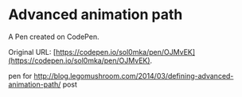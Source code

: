 # Advanced animation path

A Pen created on CodePen.

Original URL: [https://codepen.io/sol0mka/pen/OJMvEK](https://codepen.io/sol0mka/pen/OJMvEK).

pen for http://blog.legomushroom.com/2014/03/defining-advanced-animation-path/ post